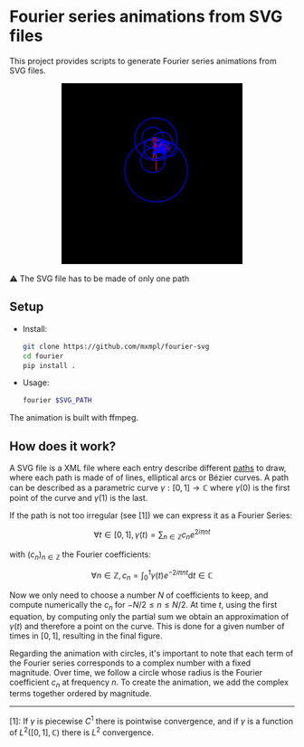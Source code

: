 # Fourier series animations from SVG files

This project provides scripts to generate Fourier series animations from SVG
files.

<p align="center"><img src=./assets/fourier.gif></p>

⚠️ The SVG file has to be made of only one path

## Setup

- Install:
  ```bash
  git clone https://github.com/mxmpl/fourier-svg
  cd fourier
  pip install .
  ```
- Usage:
    ```bash
    fourier $SVG_PATH
    ```

The animation is built with ffmpeg.

## How does it work?

A SVG file is a XML file where each entry describe different
[paths](https://www.w3.org/TR/SVG/paths.html) to draw, where each path is made of
of lines, elliptical arcs or Bézier curves. A path can be described as a parametric
curve $\gamma : [0, 1] \rightarrow  \mathbb{C}$ where $\gamma(0)$ is the first
point  of the curve and $\gamma(1)$ is the last.

If the path is not too irregular (see [1]) we can express it as a Fourier Series:

$$
    \forall t \in [0, 1], \gamma(t) = \sum_{n \in \mathbb{Z}} c_n e^{2 i \pi n t}
$$

with $(c_n)_{n \in \mathbb{Z}}$ the Fourier coefficients:

$$
  \forall n \in \mathbb{Z}, c_n = \int_{0}^{1} \gamma(t) e^{-2i\pi n t} \mathrm{d}t \in \mathbb{C}
$$

Now we only need to choose a number $N$ of coefficients to keep, and compute numerically the $c_n$ for $-N/2 \leq n \leq N/2$. At time $t$, using the first equation, by computing only the partial sum we obtain an approximation of $\gamma(t)$ and therefore a point on the curve. This is done for a given number of times in $[0,1]$, resulting in the final figure.

Regarding the animation with circles, it's important to note that each term of the Fourier series corresponds to a complex number with a fixed magnitude. Over time, we follow a circle whose radius is the Fourier coefficient $c_n$ at frequency $n$. To create the animation, we add the complex terms together ordered by magnitude.

---
[1]: If $\gamma$ is piecewise $C^1$ there is pointwise convergence, and if $\gamma$ is a function of $L^2([0,1], \mathbb{C})$ there is $L^2$ convergence.
